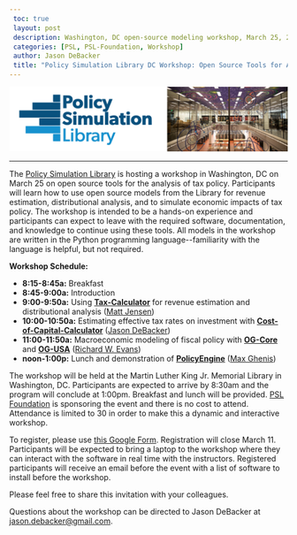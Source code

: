```yaml
---
 toc: true
 layout: post
 description: Washington, DC open-source modeling workshop, March 25, 2022, 8:30am-1:00pm, Martin Luther King, Jr. Memorial Library
 categories: [PSL, PSL-Foundation, Workshop]
 author: Jason DeBacker
 title: "Policy Simulation Library DC Workshop: Open Source Tools for Analyzing Tax Policy"
---
```


![](../images/MLK_Library_cut2.png)

------

The [Policy Simulation Library](https://pslmodels.org/) is hosting a workshop in Washington, DC on March 25 on open source tools for the analysis of tax policy. Participants will learn how to use open source models from the Library for revenue estimation, distributional analysis, and to simulate economic impacts of tax policy. The workshop is intended to be a hands-on experience and participants can expect to leave with the required software, documentation, and knowledge to continue using these tools. All models in the workshop are written in the Python programming language--familiarity with the language is helpful, but not required.

**Workshop Schedule:**
* **8:15-8:45a:** Breakfast
* **8:45-9:00a:** Introduction
* **9:00-9:50a:** Using [**Tax-Calculator**](https://taxcalc.pslmodels.org/) for revenue estimation and distributional analysis ([Matt Jensen](https://www.aei.org/profile/matthew-h-jensen/))
* **10:00-10:50a:** Estimating effective tax rates on investment with [**Cost-of-Capital-Calculator**](https://ccc.pslmodels.org/) ([Jason DeBacker](https://jasondebacker.com/))
* **11:00-11:50a:** Macroeconomic modeling of fiscal policy with [**OG-Core**](https://pslmodels.github.io/OG-Core/) and [**OG-USA**](https://pslmodels.github.io/OG-USA/) ([Richard W. Evans](https://sites.google.com/site/rickecon))
* **noon-1:00p:** Lunch and demonstration of [**PolicyEngine**](https://policyengine.org/) ([Max Ghenis](https://www.ubicenter.org/author/max/))

The workshop will be held at the Martin Luther King Jr. Memorial Library in Washington, DC. Participants are expected to arrive by 8:30am and the program will conclude at 1:00pm. Breakfast and lunch will be provided. [PSL Foundation](https://psl-foundation.org/) is sponsoring the event and there is no cost to attend. Attendance is limited to 30 in order to make this a dynamic and interactive workshop.

To register, please use [this Google Form](https://docs.google.com/forms/d/e/1FAIpQLSewWIdF7r7BIEPRDjq_AWE6yJMx9fHwIxCwyg58D52lNMFqiA/viewform). Registration will close March 11. Participants will be expected to bring a laptop to the workshop where they can interact with the software in real time with the instructors. Registered participants will receive an email before the event with a list of software to install before the workshop.

Please feel free to share this invitation with your colleagues.

Questions about the workshop can be directed to Jason DeBacker at [jason.debacker@gmail.com](mailto:jason.debacker@gmail.com).
